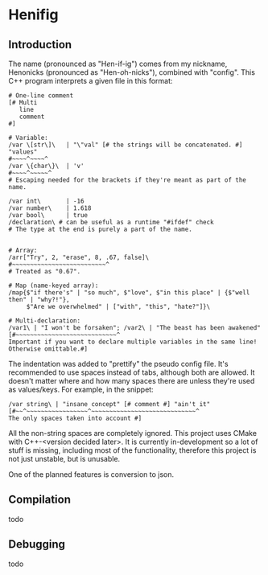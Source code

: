 # Henifig

## Introduction

The name (pronounced as "H*e*n-if-ig") comes from my nickname, Henonicks
(pronounced as "Hen-*o*h-nicks"), combined with "config".
This C++ program interprets a given file in this format:

```henifig
# One-line comment
[# Multi
   line
   comment
#]

# Variable:
/var \[str\]\   | "\"val" [# the strings will be concatenated. #] "values"
#~~~~^~~~~^
/var \{char\}\  | 'v'
#~~~~^~~~~~^
# Escaping needed for the brackets if they're meant as part of the name.

/var int\       | -16
/var number\    | 1.618
/var bool\      | true
/declaration\ # can be useful as a runtime "#ifdef" check
# The type at the end is purely a part of the name.


# Array:
/arr["Try", 2, "erase", 8, .67, false]\
#~~~~~~~~~~~~~~~~~~~~~~~~~~^
# Treated as "0.67".

# Map (name-keyed array):
/map{$"if there's" | "so much", $"love", $"in this place" | {$"well then" | "why?!"},
     $"Are we overwhelmed" | ["with", "this", "hate?"]}\

# Multi-declaration:
/var1\ | "I won't be forsaken"; /var2\ | "The beast has been awakened"
[#~~~~~~~~~~~~~~~~~~~~~~~~~~~~^
Important if you want to declare multiple variables in the same line!
Otherwise omittable.#]
```

The indentation was added to "prettify" the pseudo config file. It's recommended to use spaces instead of
tabs, although both are allowed.
It doesn't matter where and how many spaces there are unless they're used as values/keys.
For example, in the snippet:

```henifig
/var string\ | "insane concept" [# comment #] "ain't it"
[#~~^~~~~~~~~~~~~~~~~~^~~~~~~~~~~~~~~~~~~~~~~~~~~~~~^
The only spaces taken into account #]
```

All the non-string spaces are completely ignored.
This project uses CMake with C++-\<version decided later\>. It is currently in-development so
a lot of stuff is missing, including most of the functionality, therefore
this project is not just unstable, but is unusable.

One of the planned features is conversion to json.

## Compilation

todo

## Debugging

todo
